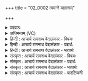 +++
title = "02_0002 त्वमग्ने यज्ञानाम्"

+++
<details><summary>पदपाठः</summary>

त्व꣢म्। अ꣣ग्ने। यज्ञा꣡ना꣢म्। हो꣡ता꣢꣯। वि꣡श्वे꣢꣯षाम्। हि꣣तः꣢। दे꣣वे꣡भिः꣢। मा꣡नु꣢꣯षे। ज꣡ने꣢꣯। २।
</details>

<details><summary>अधिमन्त्रम् (VC)</summary>

- अग्निः
- भरद्वाजो बार्हस्पत्यः
- गायत्री
- षड्जः
- आग्नेयं काण्डम्
</details>

<details><summary>हिन्दी : आचार्य रामनाथ वेदालंकार - विषयः</summary>

वह परमात्मा ही सब यज्ञों का निष्पादक है, यह कहते हैं।
</details>

<details><summary>हिन्दी : आचार्य रामनाथ वेदालंकार - पदार्थः</summary>

पदार्थान्वयभाषाः -  हे (अग्ने) परमात्मन् ! (त्वम्) आप (विश्वेषाम्) सब (यज्ञानाम्) उपासकों से किये जानेवाले ध्यानरूप यज्ञों के (होता) निष्पादक ऋत्विज् हो, अतः (देवेभिः) विद्वानों के द्वारा (मानुषे) मनुष्यों के (जने) लोक में (हितः) स्थापित अर्थात् प्रचारित किये जाते हो ॥२॥ इस मन्त्र की श्लेष द्वारा सूर्य-पक्ष में भी अर्थ-योजना करनी चाहिए। तब परमात्मा सूर्य के समान है, यह उपमा ध्वनित होगी ॥२॥
</details>

<details><summary>हिन्दी : आचार्य रामनाथ वेदालंकार - भावार्थः</summary>

भावार्थभाषाः -  जैसे सूर्य सौर-लोक में सब अहोरात्र, पक्ष, मास, ऋतु, दक्षिणायन, उत्तरायण, वर्ष आदि यज्ञों का निष्पादक है, वैसे ही परमात्मा अध्यात्ममार्ग का अवलम्बन करनेवाले जनों से किये जाते हुए सब आन्तरिक यज्ञों को निष्पन्न करके उन योगी जनों को कृतार्थ करता है और जैसे सूर्य अपनी प्रकाशक किरणों से मनुष्य-लोक में अर्थात् पृथिवी पर निहित होता है, वैसे ही परमात्मा विद्वानों से मनुष्य-लोक में प्रचारित किया जाता है ॥२॥
</details>

<details><summary>संस्कृत : आचार्य रामनाथ वेदालंकार - विषयः</summary>

स परमात्मैव सर्वेषां यज्ञानां होतास्तीत्युच्यते।
</details>

<details><summary>संस्कृत : आचार्य रामनाथ वेदालंकार - पदार्थः</summary>

पदार्थान्वयभाषाः -  हे (अग्ने) परमात्मन् ! त्वम् अतिशयमहिमान्वितः भवान् (विश्वेषाम्) सर्वेषाम् (यज्ञानाम्) उपासकैः क्रियमाणानां ध्यानयज्ञानाम् (होता) निष्पादकः ऋत्विग् असि, अतः (देवेभिः) देवैः, विद्वद्भिः। विद्वांसो हि देवाः। श० ३।७।३।१०। अत्र बहुलं छन्दसि अ० ७।१।१० इति भिस ऐस्भावो न। (मानुषे) मनुष्यसम्बन्धिनि (जने) लोके (हितः) स्थापितः प्रचारितो भवसि। अत्र धा धातोर्निष्ठायां दधातेर्हिः अ० ७।४।४२ इति हिभावः। मन्त्रोऽयं श्लेषेण सूर्यपक्षेऽपि योजनीयः। तथा च परमात्मा सूर्य इवेत्युपमाध्वनिः ॥२॥
</details>

<details><summary>संस्कृत : आचार्य रामनाथ वेदालंकार - भावार्थः</summary>

भावार्थभाषाः -  यथा सूर्यः सौरलोके सर्वेषाम् अहोरात्र-पक्ष-मास-ऋत्वयन-संवत्सरादियज्ञानां निष्पादको वर्तते, तथैव परमात्माऽध्यात्ममार्गालम्बिभिर्जनैरनुष्ठीयमानान् सर्वानन्तर्यज्ञान् निष्पाद्य तान् योगिनो जनान् कृतार्थयति। यथा च सूर्यो देवैः प्रकाशकैः स्वकीयैः किरणैर्मानुषे लोके पृथिव्यां निहितो जायते, तथैव परमात्मा देवैर्विद्वद्भिर्मनुष्यलोके प्रचार्यते ॥२॥
</details>

<details><summary>संस्कृत : आचार्य रामनाथ वेदालंकार - पादटिप्पनी</summary>

टिप्पणी:   १. ऋ० ६।१६।१। सा० १४४७। ऋग्भाष्ये दयानन्दर्षिर्मन्त्रमेतं जगदीश्वरपक्षे व्याख्यातवान्।
</details>